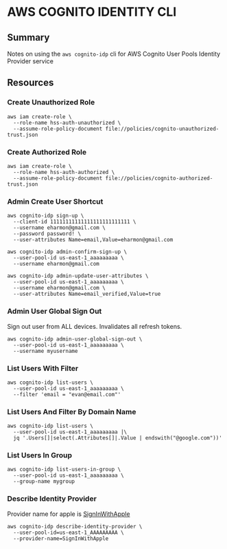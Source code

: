 # AWS COGNITO IDENTITY CLI

## Summary

Notes on using the `aws cognito-idp` cli for AWS Cognito User Pools Identity Provider service

## Resources

### Create Unauthorized Role

```console
aws iam create-role \
  --role-name hss-auth-unauthorized \
  --assume-role-policy-document file://policies/cognito-unauthorized-trust.json
```

### Create Authorized Role

```console
aws iam create-role \
  --role-name hss-auth-authorized \
  --assume-role-policy-document file://policies/cognito-authorized-trust.json
```

### Admin Create User Shortcut

```console
aws cognito-idp sign-up \
  --client-id 11111111111111111111111111 \
  --username eharmon@gmail.com \
  --password password! \
  --user-attributes Name=email,Value=eharmon@gmail.com

aws cognito-idp admin-confirm-sign-up \
  --user-pool-id us-east-1_aaaaaaaaa \
  --username eharmon@gmail.com

aws cognito-idp admin-update-user-attributes \
  --user-pool-id us-east-1_aaaaaaaaa \
  --username eharmon@gmail.com \
  --user-attributes Name=email_verified,Value=true
```

### Admin User Global Sign Out

Sign out user from ALL devices. Invalidates all refresh tokens.

```console
aws cognito-idp admin-user-global-sign-out \
  --user-pool-id us-east-1_aaaaaaaaa \
  --username myusername
```

### List Users With Filter

```console
aws cognito-idp list-users \
  --user-pool-id us-east-1_aaaaaaaaa \
  --filter 'email = "evan@email.com"'
```

### List Users And Filter By Domain Name

```console
aws cognito-idp list-users \
  --user-pool-id us-east-1_aaaaaaaaa |\
  jq '.Users[]|select(.Attributes[]|.Value | endswith("@google.com"))'
```

### List Users In Group

```console
aws cognito-idp list-users-in-group \
  --user-pool-id us-east-1_aaaaaaaaa \
  --group-name mygroup
```

### Describe Identity Provider

Provider name for apple is [SignInWithApple](https://docs.aws.amazon.com/cli/latest/reference/cognito-idp/describe-identity-provider.html)

```console
aws cognito-idp describe-identity-provider \
  --user-pool-id=us-east-1_AAAAAAAAA \
  --provider-name=SignInWithApple
```
